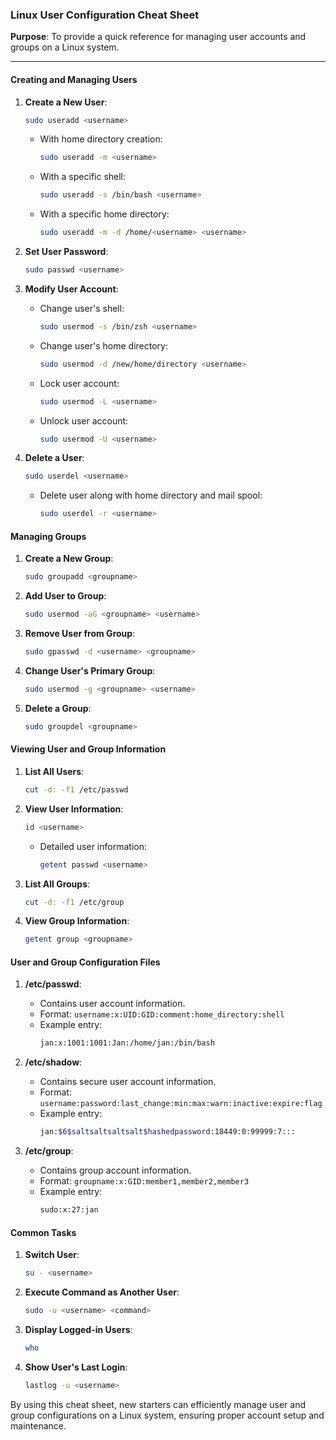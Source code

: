 ### Linux User Configuration Cheat Sheet

**Purpose**: To provide a quick reference for managing user accounts and groups on a Linux system.

---

#### Creating and Managing Users

1. **Create a New User**:
   ```sh
   sudo useradd <username>
   ```
   - With home directory creation:
     ```sh
     sudo useradd -m <username>
     ```
   - With a specific shell:
     ```sh
     sudo useradd -s /bin/bash <username>
     ```
   - With a specific home directory:
     ```sh
     sudo useradd -m -d /home/<username> <username>
     ```

2. **Set User Password**:
   ```sh
   sudo passwd <username>
   ```

3. **Modify User Account**:
   - Change user's shell:
     ```sh
     sudo usermod -s /bin/zsh <username>
     ```
   - Change user's home directory:
     ```sh
     sudo usermod -d /new/home/directory <username>
     ```
   - Lock user account:
     ```sh
     sudo usermod -L <username>
     ```
   - Unlock user account:
     ```sh
     sudo usermod -U <username>
     ```

4. **Delete a User**:
   ```sh
   sudo userdel <username>
   ```
   - Delete user along with home directory and mail spool:
     ```sh
     sudo userdel -r <username>
     ```

#### Managing Groups

1. **Create a New Group**:
   ```sh
   sudo groupadd <groupname>
   ```

2. **Add User to Group**:
   ```sh
   sudo usermod -aG <groupname> <username>
   ```

3. **Remove User from Group**:
   ```sh
   sudo gpasswd -d <username> <groupname>
   ```

4. **Change User's Primary Group**:
   ```sh
   sudo usermod -g <groupname> <username>
   ```

5. **Delete a Group**:
   ```sh
   sudo groupdel <groupname>
   ```

#### Viewing User and Group Information

1. **List All Users**:
   ```sh
   cut -d: -f1 /etc/passwd
   ```

2. **View User Information**:
   ```sh
   id <username>
   ```
   - Detailed user information:
     ```sh
     getent passwd <username>
     ```

3. **List All Groups**:
   ```sh
   cut -d: -f1 /etc/group
   ```

4. **View Group Information**:
   ```sh
   getent group <groupname>
   ```

#### User and Group Configuration Files

1. **/etc/passwd**:
   - Contains user account information.
   - Format: `username:x:UID:GID:comment:home_directory:shell`
   - Example entry:
     ```sh
     jan:x:1001:1001:Jan:/home/jan:/bin/bash
     ```

2. **/etc/shadow**:
   - Contains secure user account information.
   - Format: `username:password:last_change:min:max:warn:inactive:expire:flag`
   - Example entry:
     ```sh
     jan:$6$saltsaltsaltsalt$hashedpassword:18449:0:99999:7:::
     ```

3. **/etc/group**:
   - Contains group account information.
   - Format: `groupname:x:GID:member1,member2,member3`
   - Example entry:
     ```sh
     sudo:x:27:jan
     ```

#### Common Tasks

1. **Switch User**:
   ```sh
   su - <username>
   ```

2. **Execute Command as Another User**:
   ```sh
   sudo -u <username> <command>
   ```

3. **Display Logged-in Users**:
   ```sh
   who
   ```

4. **Show User's Last Login**:
   ```sh
   lastlog -u <username>
   ```

By using this cheat sheet, new starters can efficiently manage user and group configurations on a Linux system, ensuring proper account setup and maintenance.